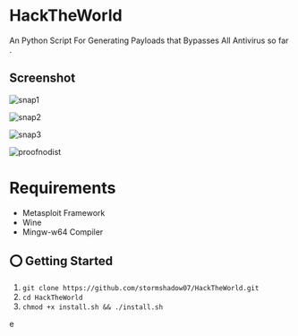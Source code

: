 # HackTheWorld
An Python Script For Generating Payloads that Bypasses All Antivirus so far .

## Screenshot
![snap1](https://user-images.githubusercontent.com/33988926/36351226-b781c05e-14cc-11e8-8c3d-53bcc68b0ead.png)

![snap2](https://user-images.githubusercontent.com/33988926/36351227-b7bc0624-14cc-11e8-9731-e1eea24ba273.png)

![snap3](https://user-images.githubusercontent.com/33988926/36351228-b7f73b68-14cc-11e8-9723-480fda74ac23.png)

![proofnodist](https://user-images.githubusercontent.com/33988926/36351343-5d716e28-14ce-11e8-96e3-df9e0d007365.png)


# Requirements
- Metasploit Framework
- Wine
- Mingw-w64 Compiler

## ⭕️ Getting Started
1. ```git clone https://github.com/stormshadow07/HackTheWorld.git```
2. ```cd HackTheWorld```
3. ```chmod +x install.sh && ./install.sh```



e
